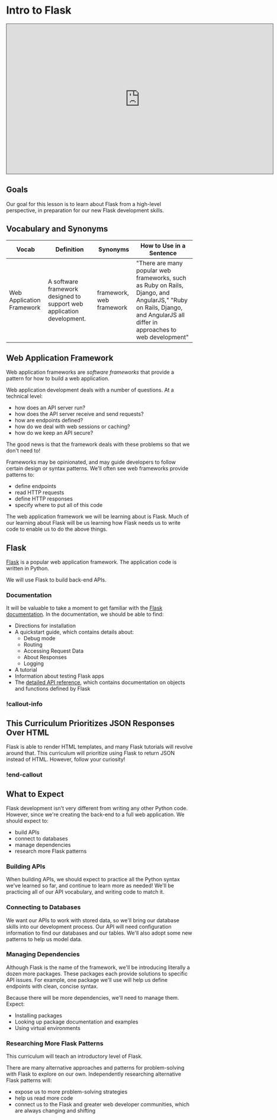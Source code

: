 # Intro to Flask

<iframe src="https://adaacademy.hosted.panopto.com/Panopto/Pages/Embed.aspx?pid=ac3c84a5-41fe-44ea-832c-ad10004eb723&autoplay=false&offerviewer=true&showtitle=true&showbrand=false&start=0&interactivity=all" height="405" width="720" style="border: 1px solid #464646;" allowfullscreen allow="autoplay"></iframe>

## Goals

Our goal for this lesson is to learn about Flask from a high-level perspective, in preparation for our new Flask development skills.

## Vocabulary and Synonyms

| Vocab                     | Definition                                                            | Synonyms                 | How to Use in a Sentence                                                                                                                                                  |
| ------------------------- | --------------------------------------------------------------------- | ------------------------ | ------------------------------------------------------------------------------------------------------------------------------------------------------------------------- |
| Web Application Framework | A software framework designed to support web application development. | framework, web framework | "There are many popular web frameworks, such as Ruby on Rails, Django, and AngularJS," "Ruby on Rails, Django, and AngularJS all differ in approaches to web development" |

## Web Application Framework

Web application frameworks are _software frameworks_ that provide a pattern for how to build a web application.

Web application development deals with a number of questions. At a technical level:

- how does an API server run?
- how does the API server receive and send requests?
- how are endpoints defined?
- how do we deal with web sessions or caching?
- how do we keep an API secure?

The good news is that the framework deals with these problems so that we don't need to!

Frameworks may be opinionated, and may guide developers to follow certain design or syntax patterns. We'll often see web frameworks provide patterns to:

- define endpoints
- read HTTP requests
- define HTTP responses
- specify where to put all of this code

The web application framework we will be learning about is Flask. Much of our learning about Flask will be us learning how Flask needs us to write code to enable us to do the above things.

## Flask

[Flask](https://palletsprojects.com/p/flask/) is a popular web application framework. The application code is written in Python.

We will use Flask to build back-end APIs.

### Documentation

It will be valuable to take a moment to get familiar with the [Flask documentation](https://flask.palletsprojects.com/en/3.0.x/). In the documentation, we should be able to find:

- Directions for installation
- A quickstart guide, which contains details about:
  - Debug mode
  - Routing
  - Accessing Request Data
  - About Responses
  - Logging
- A tutorial
- Information about testing Flask apps
- The [detailed API reference](https://flask.palletsprojects.com/en/3.0.x/api/), which contains documentation on objects and functions defined by Flask

### !callout-info

## This Curriculum Prioritizes JSON Responses Over HTML

Flask is able to render HTML templates, and many Flask tutorials will revolve around that. This curriculum will prioritize using Flask to return JSON instead of HTML. However, follow your curiosity!

### !end-callout

## What to Expect

Flask development isn't very different from writing any other Python code. However, since we're creating the back-end to a full web application. We should expect to:

- build APIs
- connect to databases
- manage dependencies
- research more Flask patterns

### Building APIs

When building APIs, we should expect to practice all the Python syntax we've learned so far, and continue to learn more as needed! We'll be practicing all of our API vocabulary, and writing code to match it.

### Connecting to Databases

We want our APIs to work with stored data, so we'll bring our database skills into our development process. Our API will need configuration information to find our databases and our tables. We'll also adopt some new patterns to help us model data.

### Managing Dependencies

Although Flask is the name of the framework, we'll be introducing literally a dozen more packages. These packages each provide solutions to specific API issues. For example, one package we'll use will help us define endpoints with clean, concise syntax.

Because there will be more dependencies, we'll need to manage them. Expect:

- Installing packages
- Looking up package documentation and examples
- Using virtual environments

### Researching More Flask Patterns

This curriculum will teach an introductory level of Flask.

There are many alternative approaches and patterns for problem-solving with Flask to explore on our own. Independently researching alternative Flask patterns will:

- expose us to more problem-solving strategies
- help us read more code
- connect us to the Flask and greater web developer communities, which are always changing and shifting

